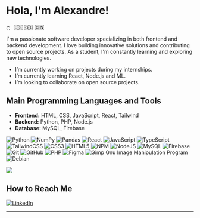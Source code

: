 # Hola, I'm Alexandre!

<img src="https://static-00.iconduck.com/assets.00/catalonia-icon-512x384-iubl06da.png" alt="Catalan Flag Emoji" width="15.8" height="11.8" style="vertical-align: middle; border-radius: 20%;"> 🇪🇸 🇬🇧 🇨🇳

I'm a passionate software developer specializing in both frontend and backend development. I love building innovative solutions and contributing to open source projects. As a student, I'm constantly learning and exploring new technologies.

-  I’m currently working on projects during my internships.
-  I’m currently learning React, Node.js and ML.
-  I’m looking to collaborate on open source projects.

## Main Programming Languages and Tools

- **Frontend:** HTML, CSS, JavaScript, React, Tailwind
- **Backend:** Python, PHP, Node.js
- **Database:** MySQL, Firebase

![Python](https://img.shields.io/badge/python-3670A0?style=for-the-badge&logo=python&logoColor=ffdd54) ![NumPy](https://img.shields.io/badge/numpy-%23013243.svg?style=for-the-badge&logo=numpy&logoColor=white) ![Pandas](https://img.shields.io/badge/pandas-%23150458.svg?style=for-the-badge&logo=pandas&logoColor=white) ![React](https://img.shields.io/badge/react-%2320232a.svg?style=for-the-badge&logo=react&logoColor=%2361DAFB) ![JavaScript](https://img.shields.io/badge/javascript-%23323330.svg?style=for-the-badge&logo=javascript&logoColor=%23F7DF1E) ![TypeScript](https://img.shields.io/badge/typescript-%23007ACC.svg?style=for-the-badge&logo=typescript&logoColor=white) ![TailwindCSS](https://img.shields.io/badge/tailwindcss-%2338B2AC.svg?style=for-the-badge&logo=tailwind-css&logoColor=white) ![CSS3](https://img.shields.io/badge/css3-%231572B6.svg?style=for-the-badge&logo=css3&logoColor=white) ![HTML5](https://img.shields.io/badge/html5-%23E34F26.svg?style=for-the-badge&logo=html5&logoColor=white) ![NPM](https://img.shields.io/badge/NPM-%23CB3837.svg?style=for-the-badge&logo=npm&logoColor=white) ![NodeJS](https://img.shields.io/badge/node.js-6DA55F?style=for-the-badge&logo=node.js&logoColor=white) ![MySQL](https://img.shields.io/badge/mysql-4479A1.svg?style=for-the-badge&logo=mysql&logoColor=white) ![Firebase](https://img.shields.io/badge/firebase-%23039BE5.svg?style=for-the-badge&logo=firebase) ![Git](https://img.shields.io/badge/git-%23F05033.svg?style=for-the-badge&logo=git&logoColor=white) ![GitHub](https://img.shields.io/badge/github-%23121011.svg?style=for-the-badge&logo=github&logoColor=white) ![PHP](https://img.shields.io/badge/php-%23777BB4.svg?style=for-the-badge&logo=php&logoColor=white) ![Figma](https://img.shields.io/badge/figma-%23F24E1E.svg?style=for-the-badge&logo=figma&logoColor=white) ![Gimp Gnu Image Manipulation Program](https://img.shields.io/badge/Gimp-657D8B?style=for-the-badge&logo=gimp&logoColor=FFFFFF) ![Debian](https://img.shields.io/badge/Debian-D70A53?style=for-the-badge&logo=debian&logoColor=white)

![](https://github-readme-stats.vercel.app/api/top-langs/?username=AlexandreCK&theme=radical&hide_border=false&include_all_commits=false&count_private=false&layout=compact)

## How to Reach Me

[![LinkedIn](https://img.shields.io/badge/linkedin-%230077B5.svg?style=for-the-badge&logo=linkedin&logoColor=white)](https://www.linkedin.com/in/alexandre-ck/)

---
 <!-- [![](https://visitcount.itsvg.in/api?id=AlexandreCK&icon=0&color=0)](https://visitcount.itsvg.in) -->

